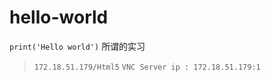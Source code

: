 # hello-world
```print('Hello world')```
所谓的实习
>```172.18.51.179/Html5```
>```VNC Server ip : 172.18.51.179:1```
